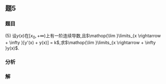 ## 题5
### 题目
(5) 设$y(x)$在$[x_0, + \infty)$上有一阶连续导数,且$\mathop{\lim }\limits_{x \rightarrow   + \infty }[y'(x)  + y(x)] = k$,求$\mathop{\lim }\limits_{x \rightarrow   + \infty }y(x)$.
### 分析

### 解